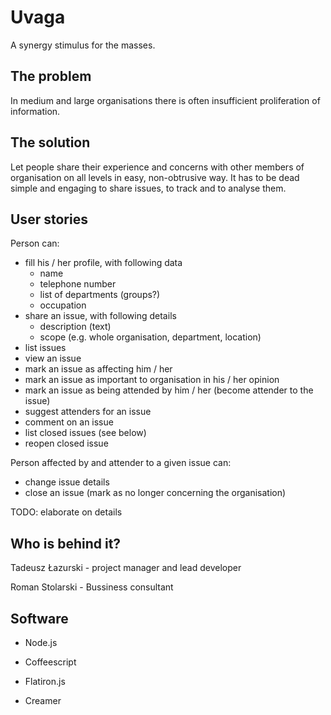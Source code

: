 Uvaga
=====

A synergy stimulus for the masses.

The problem
-----------

In medium and large organisations there is often insufficient proliferation of information.

The solution
------------

Let people share their experience and concerns with other members of organisation on all levels in easy, non-obtrusive way. It has to be dead simple and engaging to share issues, to track and to analyse them.

User stories
------------

Person can:

*   fill his / her profile, with following data
    * name
    * telephone number
    * list of departments (groups?)
    * occupation
*   share an issue, with following details
    * description (text)
    * scope (e.g. whole organisation, department, location)
*   list issues
*   view an issue
*   mark an issue as affecting him / her
*   mark an issue as important to organisation in his / her opinion
*   mark an issue as being attended by him / her (become attender to the issue)
*   suggest attenders for an issue
*   comment on an issue
*   list closed issues (see below)
*   reopen closed issue

Person affected by  and attender to a given issue can:

*   change issue details
*   close an issue (mark as no longer concerning the organisation)



TODO: elaborate on details

Who is behind it?
-----------------

Tadeusz Łazurski - project manager and lead developer

Roman Stolarski - Bussiness consultant

Software
--------

*   Node.js

*   Coffeescript

*   Flatiron.js

*   Creamer

